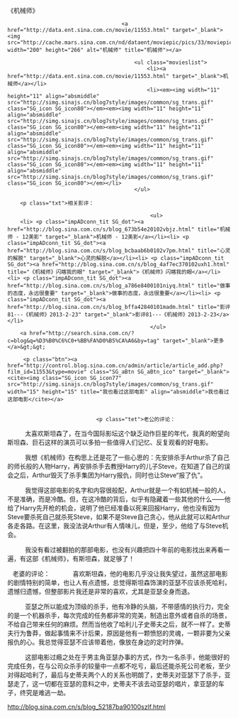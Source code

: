 《机械师》

											
										<a href="http://data.ent.sina.com.cn/movie/11553.html" target="_blank"><img src="http://cache.mars.sina.com.cn/nd/dataent/moviepic/pics/33/moviepic_59d3eeda4c595c799c5a521025157d96.jpg" width="200" height="266" alt="机械师" title="机械师"></a>
										
											<ul class="movieslist">
												<li><a href="http://data.ent.sina.com.cn/movie/11553.html" target="_blank">机械师</a></li>
												<li><em><img width="11" height="11" align="absmiddle" src="http://simg.sinajs.cn/blog7style/images/common/sg_trans.gif" class="SG_icon SG_icon80"></em><em><img width="11" height="11" align="absmiddle" src="http://simg.sinajs.cn/blog7style/images/common/sg_trans.gif" class="SG_icon SG_icon80"></em><em><img width="11" height="11" align="absmiddle" src="http://simg.sinajs.cn/blog7style/images/common/sg_trans.gif" class="SG_icon SG_icon80"></em><em><img width="11" height="11" align="absmiddle" src="http://simg.sinajs.cn/blog7style/images/common/sg_trans.gif" class="SG_icon SG_icon80"></em><em><img width="11" height="11" align="absmiddle" src="http://simg.sinajs.cn/blog7style/images/common/sg_trans.gif" class="SG_icon SG_icon80"></em></li>
											</ul>
											
		<p class="txt">相关影评： 
											
												 <ul>
		<li> <p class="impADconn_tit SG_dot"><a href="http://blog.sina.com.cn/s/blog_673b54e20102vbjz.html" title="机械师 - 12美影" target="_blank">机械师 - 12美影</a></li><li> <p class="impADconn_tit SG_dot"><a href="http://blog.sina.com.cn/s/blog_bcbaab6b0102v7pm.html" title="心灵的解脱" target="_blank">心灵的解脱</a></li><li> <p class="impADconn_tit SG_dot"><a href="http://blog.sina.com.cn/s/blog_4af7ec370102uxh1.html" title="《机械师》闪瞎我的眼" target="_blank">《机械师》闪瞎我的眼</a></li><li> <p class="impADconn_tit SG_dot"><a href="http://blog.sina.com.cn/s/blog_a786e8400101niyq.html" title="做事的态度，永远很重要" target="_blank">做事的态度，永远很重要</a></li><li> <p class="impADconn_tit SG_dot"><a href="http://blog.sina.com.cn/s/blog_bffa42840101madm.html" title="影评81---《机械师》2013-2-23" target="_blank">影评81---《机械师》2013-2-23</a></li>
												 </ul>
		<a href="http://search.sina.com.cn/?c=blog&q=%D3%B0%C6%C0+%BB%FA%D0%B5%CA%A6&by=tag" target="_blank">更多</a>&gt;&gt;
											 
		 <p class="btn"><a href="http://control.blog.sina.com.cn/admin/article/article_add.php?film_id=11553&type=movie" class="SG_aBtn SG_aBtn_ico" target="_blank"><cite><img class="SG_icon SG_icon77" src="http://simg.sinajs.cn/blog7style/images/common/sg_trans.gif" width="15" height="15" title="我也看过这部电影" align="absmiddle">我也看过这部电影</cite></a>
										
									
                            	<p class="tet">老公的评论：  
  
　　太喜欢斯坦森了，在当今国际影坛这个缺乏动作巨星的年代，我真的盼望向斯坦森、巨石这样的演员可以多拍一些值得人们记忆、反复观看的好电影。  

  
　　我想《机械师》在构思上还是花了一些心思的：先安排杀手Arthur杀了自己的师长般的人物Harry，再安排杀手去教授Harry的儿子Steve，在知道了自己的误会之后，Arthur毁灭了杀手集团为Harry报仇，同时也让Steve“报了仇”。  

  
　　我觉得这部电影的名字和内容很般配，Arthur就是一个有如机械一般的人，不是准确，而是冷酷。但，在这冷酷的背后，似乎有隐藏着一些其他的什么——他给了Harry先开枪的机会，说明了他已经准备以死来回报Harry，他也没有因为Steve要杀死自己就杀死Steve，如果不是Steve自己贪心，他从此就可以和Arthur各走各路。在这里，我没法说Arthur有人情味儿，但是，至少，他给了与Steve机会。  

  
　　我没有看过被翻拍的那部电影，也没有兴趣把四十年前的电影找出来再看一遍，有这部《机械师》，有斯坦森，就足够了！  

  
老婆的评论：  
  
　　喜欢斯坦森，他的电影几乎没让我失望过，虽然这部电影的剧情特别的简单，也让人有点遗憾，总觉得斯坦森饰演的亚瑟不应该杀死哈利，遗憾归遗憾，但整部影片我还是非常的喜欢，尤其是亚瑟全身而退。  

  
　　亚瑟之所以能成为顶级的杀手，他有冷静的头脑，不带感情的执行力，完全的是一个机器杀手，每次完成的任务都非常的完美，制造出意外或者自杀的场景，不给自己带来任何的麻烦。然而当他收了哈利儿子史蒂夫之后，就不一样了。史蒂夫行为鲁莽，做起事情来不计后果，原因是他有一颗愤怒的灵魂，一颗非要为父亲报仇的心。我总觉得亚瑟不应该带着他，像放在身边的定时炸弹。  

  
　　这部电影过瘾之处在于男主角亚瑟办事的方式，作为一名杀手，他能很好的完成任务，在与公司众杀手的较量中一点都不吃亏，最后还能杀死公司老板，至少对得起哈利了，最后与史蒂夫两个人的关系也明朗了，史蒂夫对亚瑟下了杀手，亚瑟走了，这一切都在亚瑟的意料之中，史蒂夫不该去动亚瑟的唱片，拿亚瑟的车子，终究是难逃一劫。  
                                								
		
http://blog.sina.com.cn/s/blog_52187ba90100szlf.html
